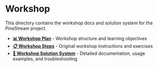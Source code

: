 # Workshop

This directory contains the workshop docs and solution system for the PineStream project.

- **[📊 Workshop Plan](WORKSHOP_PLAN.md)** - Workshop structure and learning objectives
- **[📋 Workshop Steps](WORKSHOP_STEPS.md)** - Original workshop instructions and exercises
- **[📖 Workshop Solution System](WORKSHOP_SOLUTIONS.md)** - Detailed documentation, usage examples, and troubleshooting
